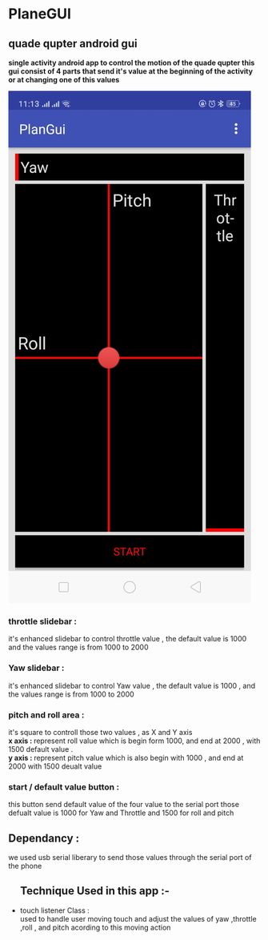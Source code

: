 # PlaneGUI

<h2>quade qupter android gui</h2>
<p> <strong>single activity android app to control the motion of the quade qupter this gui consist of 4 parts that send it's value at the beginning of the activity or at changing one of this values </strong></p>
<img src="readme_img/app.jpg"/>
<h3>throttle slidebar : </h3>
<p>it's enhanced slidebar to control throttle value , the default value is 1000 and the values range is from 1000 to 2000</p>
<h3>Yaw slidebar : </h3>
<p>it's enhanced slidebar to control Yaw value , the default value is 1000 , and the values  range is from 1000 to 2000</p>
<h3>pitch and roll area : </h3>
<p>it's square to controll those two values , as X and Y axis  <br/>
<strong>x axis : </strong>represent roll value which is begin form 1000, and end at 2000 , with 1500 default value . <br/>
<strong>y axis : </strong>represent pitch value which is also begin with 1000 , and end at 2000 with 1500 deualt value</p>
<h3>start / default value button :</h3>
<p>this button send default value of the four value to the serial port 
those defualt value is 1000 for Yaw and Throttle and 1500 for roll and pitch</p>
<h2>Dependancy :</h2>
<p>we used usb serial liberary to send those values through the serial port of the phone </p>
<ul><h2> Technique Used in this app :-</h2>
<li>touch listener Class :<br/>
used to handle user moving touch and adjust the values of yaw ,throttle ,roll , and pitch acording to this moving action </li><ul>
